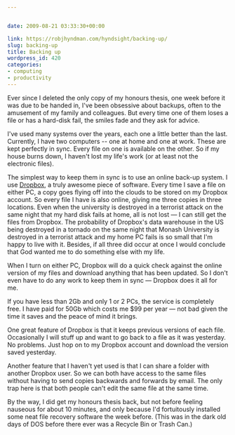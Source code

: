 ```yaml
---


date: 2009-08-21 03:33:30+00:00

link: https://robjhyndman.com/hyndsight/backing-up/
slug: backing-up
title: Backing up
wordpress_id: 420
categories:
- computing
- productivity
---
```


Ever since I deleted the only copy of my honours thesis, one week before it was due to be handed in, I've been obsessive about backups, often to the amusement of my family and colleagues. But every time one of them loses a file or has a hard-disk fail, the smiles fade and they ask for advice.

I've used many systems over the years, each one a little better than the last. Currently, I have two computers -- one at home and one at work. These are kept perfectly in sync. Every file on one is available on the other. So if my house burns down, I haven't lost my life's work (or at least not the electronic files).

The simplest way to keep them in sync is to use an online back-up system. I use [Dropbox](http://www.dropbox.com), a truly awesome piece of software. Every time I save a file on either PC, a copy goes flying off into the clouds to be stored on my Dropbox account. So every file I have is also online, giving me three copies in three locations. Even when the university is destroyed in a terrorist attack on the same night that my hard disk fails at home, all is not lost — I can still get the files from Dropbox. The probability of Dropbox's data warehouse in the US being destroyed in a tornado on the same night that Monash University is destroyed in a terrorist attack and my home PC fails is so small that I'm happy to live with it. Besides, if all three did occur at once I would conclude that God wanted me to do something else with my life.

When I turn on either PC, Dropbox will do a quick check against the online version of my files and download anything that has been updated. So I don't even have to do any work to keep them in sync — Dropbox does it all for me.

If you have less than 2Gb and only 1 or 2 PCs, the service is completely free. I have paid for 50Gb which costs me $99 per year — not bad given the time it saves and the peace of mind it brings.

One great feature of Dropbox is that it keeps previous versions of each file. Occasionally I will stuff up and want to go back to a file as it was yesterday. No problems. Just hop on to my Dropbox account and download the version saved yesterday.

Another feature that I haven't yet used is that I can share a folder with another Dropbox user. So we can both have access to the same files without having to send copies backwards and forwards by email. The only trap here is that both people can't edit the same file at the same time.

By the way, I did get my honours thesis back, but not before feeling nauseous for about 10 minutes, and only because I'd fortuitously installed some neat file recovery software the week before. (This was in the dark old days of DOS before there ever was a Recycle Bin or Trash Can.)
